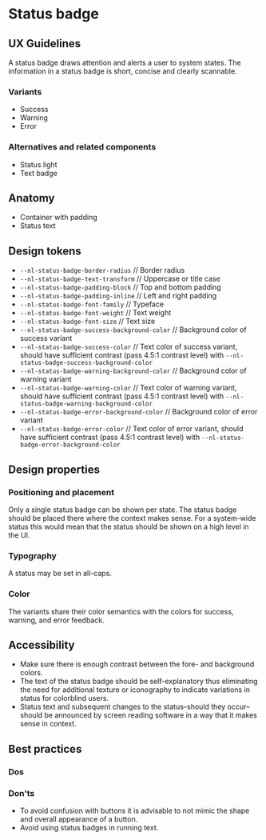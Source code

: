 <!-- \*Status: **In development\*** -->

# Status badge

## UX Guidelines

A status badge draws attention and alerts a user to system states. The information in a status badge is short, concise and clearly scannable.

### Variants

- Success
- Warning
- Error

### Alternatives and related components

- Status light
- Text badge

## Anatomy

- Container with padding
- Status text

## Design tokens

- `--nl-status-badge-border-radius` // Border radius
- `--nl-status-badge-text-transform` // Uppercase or title case
- `--nl-status-badge-padding-block` // Top and bottom padding
- `--nl-status-badge-padding-inline` // Left and right padding
- `--nl-status-badge-font-family` // Typeface
- `--nl-status-badge-font-weight` // Text weight
- `--nl-status-badge-font-size` // Text size
- `--nl-status-badge-success-background-color` // Background color of success variant
- `--nl-status-badge-success-color` // Text color of success variant, should have sufficient contrast (pass 4.5:1 contrast level) with `--nl-status-badge-success-background-color`
- `--nl-status-badge-warning-background-color` // Background color of warning variant
- `--nl-status-badge-warning-color` // Text color of warning variant, should have sufficient contrast (pass 4.5:1 contrast level) with `--nl-status-badge-warning-background-color`
- `--nl-status-badge-error-background-color` // Background color of error variant
- `--nl-status-badge-error-color` // Text color of error variant, should have sufficient contrast (pass 4.5:1 contrast level) with `--nl-status-badge-error-background-color`

## Design properties

### Positioning and placement

Only a single status badge can be shown per state. The status badge should be placed there where the context makes sense. For a system-wide status this would mean that the status should be shown on a high level in the UI.

### Typography

A status may be set in all-caps.

### Color

The variants share their color semantics with the colors for success, warning, and error feedback.

## Accessibility

- Make sure there is enough contrast between the fore- and background colors.
- The text of the status badge should be self-explanatory thus eliminating the need for additional texture or iconography to indicate variations in status for colorblind users.
- Status text and subsequent changes to the status–should they occur–should be announced by screen reading software in a way that it makes sense in context.

## Best practices

### Dos

### Don'ts

- To avoid confusion with buttons it is advisable to not mimic the shape and overall appearance of a button.
- Avoid using status badges in running text.
